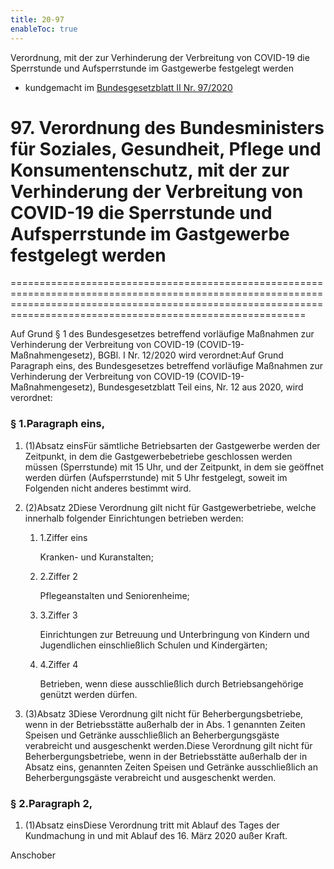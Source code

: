 ```yaml
---
title: 20-97
enableToc: true
---
```


Verordnung, mit der zur Verhinderung der Verbreitung von COVID-19 die Sperrstunde und Aufsperrstunde im Gastgewerbe festgelegt werden

* kundgemacht im [Bundesgesetzblatt II Nr. 97/2020](https://www.ris.bka.gv.at/eli/bgbl/II/2020/97)

# 97\. Verordnung des Bundesministers für Soziales, Gesundheit, Pflege und Konsumentenschutz, mit der zur Verhinderung der Verbreitung von COVID-19 die Sperrstunde und Aufsperrstunde im Gastgewerbe festgelegt werden
=====================================================================================================================================================================================================================

Auf Grund § 1 des Bundesgesetzes betreffend vorläufige Maßnahmen zur Verhinderung der Verbreitung von COVID-19 (COVID-19-Maßnahmengesetz), BGBl. I Nr. 12/2020 wird verordnet:Auf Grund Paragraph eins, des Bundesgesetzes betreffend vorläufige Maßnahmen zur Verhinderung der Verbreitung von COVID-19 (COVID-19-Maßnahmengesetz), Bundesgesetzblatt Teil eins, Nr. 12 aus 2020, wird verordnet:

### § 1.Paragraph eins,

1.  (1)Absatz einsFür sämtliche Betriebsarten der Gastgewerbe werden der Zeitpunkt, in dem die Gastgewerbebetriebe geschlossen werden müssen (Sperrstunde) mit 15 Uhr, und der Zeitpunkt, in dem sie geöffnet werden dürfen (Aufsperrstunde) mit 5 Uhr festgelegt, soweit im Folgenden nicht anderes bestimmt wird.
    
2.  (2)Absatz 2Diese Verordnung gilt nicht für Gastgewerbetriebe, welche innerhalb folgender Einrichtungen betrieben werden:
    
    1.  1.Ziffer eins
        
        Kranken- und Kuranstalten;
        
    2.  2.Ziffer 2
        
        Pflegeanstalten und Seniorenheime;
        
    3.  3.Ziffer 3
        
        Einrichtungen zur Betreuung und Unterbringung von Kindern und Jugendlichen einschließlich Schulen und Kindergärten;
        
    4.  4.Ziffer 4
        
        Betrieben, wenn diese ausschließlich durch Betriebsangehörige genützt werden dürfen.
        
    
3.  (3)Absatz 3Diese Verordnung gilt nicht für Beherbergungsbetriebe, wenn in der Betriebsstätte außerhalb der in Abs. 1 genannten Zeiten Speisen und Getränke ausschließlich an Beherbergungsgäste verabreicht und ausgeschenkt werden.Diese Verordnung gilt nicht für Beherbergungsbetriebe, wenn in der Betriebsstätte außerhalb der in Absatz eins, genannten Zeiten Speisen und Getränke ausschließlich an Beherbergungsgäste verabreicht und ausgeschenkt werden.
    

### § 2.Paragraph 2,

1.  (1)Absatz einsDiese Verordnung tritt mit Ablauf des Tages der Kundmachung in und mit Ablauf des 16. März 2020 außer Kraft.
    

Anschober
